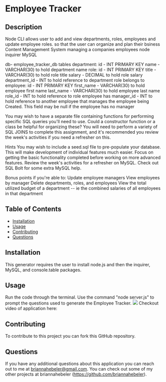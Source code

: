 # Employee Tracker

## Description
Node CLI
allows user to add and view departments, roles, employees and update employee roles. so that the user can organize and plan their bsiness
Content Management System 
managing a companies employees 
node inquirer MySQL

db- employee_tracker_db
tables
department:
id - INT PRIMARY KEY
name - VARCHAR(30) to hold department name
role:
id - INT PRIMARY KEY
title - VARCHAR(30) to hold role title
salary - DECIMAL to hold role salary
department_id - INT to hold reference to department role belongs to
employee:
id - INT PRIMARY KEY
first_name - VARCHAR(30) to hold employee first name
last_name - VARCHAR(30) to hold employee last name
role_id - INT to hold reference to role employee has
manager_id - INT to hold reference to another employee that manages the employee being Created. This field may be null if the employee has no manager

You may wish to have a separate file containing functions for performing specific SQL queries you'll need to use. Could a constructor function or a class be helpful for organizing these?
You will need to perform a variety of SQL JOINS to complete this assignment, and it's recommended you review the week's activities if you need a refresher on this.

Hints
You may wish to include a seed.sql file to pre-populate your database. This will make development of individual features much easier.
Focus on getting the basic functionality completed before working on more advanced features.
Review the week's activities for a refresher on MySQL.
Check out SQL Bolt for some extra MySQL help.

Bonus points if you're able to:
Update employee managers
View employees by manager
Delete departments, roles, and employees
View the total utilized budget of a department -- ie the combined salaries of all employees in that department

## Table of Contents  
* [Installation](#installation)
* [Usage](#usage)
* [Contributing](#contributing)
* [Questions](#questions)

## Installation
This generator requires the user to install node.js and then the inquirer, MySQL, and console.table packages.

## Usage 
Run the code through the terminal. Use the command "node server.js" to prompt the questions used to generate the Employee Tracker.
![](./assets/media/screenshot.png)
Checkout video of application here: 

## Contributing
To contribute to this project you can fork this GitHub repository.

## Questions
If you have any additional questions about this application you can reach out to me at briannahebeler@gmail.com.
You can check out some of my other projects at briannahebeler (https://github.com/briannahebeler).

